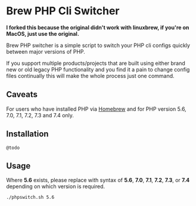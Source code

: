 Brew PHP Cli Switcher
=====================

**I forked this because the original didn't work with linuxbrew, if you're on MacOS, just use the original.**

Brew PHP switcher is a simple script to switch your PHP cli configs quickly between major versions of PHP.

If you support multiple products/projects that are built using either brand new or old legacy PHP functionality and you find it a pain to change config files continually this will make the whole process just one command.

Caveats
-------

For users who have installed PHP via [Homebrew](https://brew.sh/) and for PHP version 5.6, 7.0, 7.1, 7.2, 7.3 and 7.4 only.

Installation
--------------

`@todo`

Usage
-----

Where **5.6** exists, please replace with syntax of **5.6**, **7.0**, **7.1**, **7.2**, **7.3**, or **7.4** depending on which version is required.

```sh
./phpswitch.sh 5.6
```
